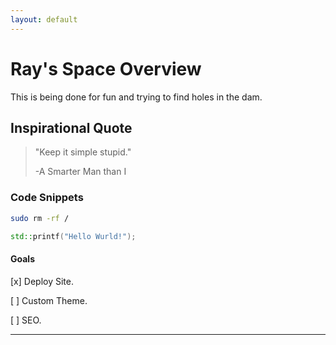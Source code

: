 ```yaml
---
layout: default
---
```




# Ray's Space Overview

This is being done for fun and trying to find holes in the dam.

## Inspirational Quote

> "Keep it simple stupid."
>
> -A Smarter Man than I

### Code Snippets

```bash
sudo rm -rf /
```

```c++
std::printf("Hello Wurld!");
```

#### Goals

[x]  Deploy Site.

[ ]  Custom Theme.

[ ]  SEO.

* * *